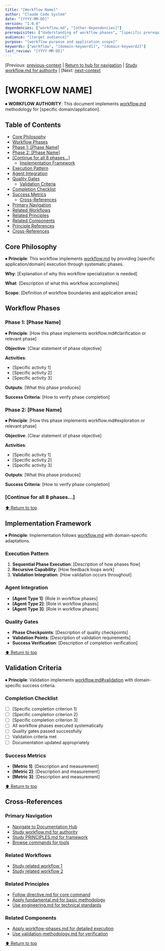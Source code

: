 ```yaml
---
title: "[Workflow Name]"
author: "Claude Code System"
date: "[YYYY-MM-DD]"
version: "1.0.0"
dependencies: ["workflow.md", "[other-dependencies]"]
prerequisites: ["Understanding of workflow phases", "[specific prerequisites]"]
audience: "[target audience]"
purpose: "[workflow purpose and application scope]"
keywords: ["workflow", "[domain-keyword1]", "[domain-keyword2]"]
last_review: "[YYYY-MM-DD]"
---
```


[Previous: [previous-context](previous-link.md) | [Return to hub for navigation](../index.md) | [Study workflow.md for authority](../principles/workflow.md) | [Next: [next-context](next-link.md)

# [WORKFLOW NAME]

⏺ **WORKFLOW AUTHORITY**: This document implements [workflow.md](../principles/workflow.md) methodology for [specific domain/application].

## Table of Contents
  - [Core Philosophy](#core-philosophy)
  - [Workflow Phases](#workflow-phases)
- [Phase 1: [Phase Name]](#phase-1-phase-name-)
- [Phase 2: [Phase Name]](#phase-2-phase-name-)
- [[Continue for all 8 phases...]](#-continue-for-all-8-phases-)
  - [Implementation Framework](#implementation-framework)
- [Execution Pattern](#execution-pattern)
- [Agent Integration](#agent-integration)
- [Quality Gates](#quality-gates)
  - [Validation Criteria](#validation-criteria)
- [Completion Checklist](#completion-checklist)
- [Success Metrics](#success-metrics)
  - [Cross-References](#cross-references)
- [Primary Navigation](#primary-navigation)
- [Related Workflows](#related-workflows)
- [Related Principles](#related-principles)
- [Related Components](#related-components)
- [Principle References](#principle-references)
- [Cross-References](#cross-references)

## Core Philosophy

⏺ **Principle**: This workflow implements [workflow.md](../principles/workflow.md) by providing [specific application/domain] execution through systematic phases.

**Why**: [Explanation of why this workflow specialization is needed]

**What**: [Description of what this workflow accomplishes]

**Scope**: [Definition of workflow boundaries and application areas]

## Workflow Phases

### Phase 1: [Phase Name]
⏺ **Principle**: [How this phase implements workflow.md#clarification or relevant phase]

**Objective**: [Clear statement of phase objective]

**Activities**:
- [Specific activity 1]
- [Specific activity 2]
- [Specific activity 3]

**Outputs**: [What this phase produces]

**Success Criteria**: [How to verify phase completion]

### Phase 2: [Phase Name]
⏺ **Principle**: [How this phase implements workflow.md#exploration or relevant phase]

**Objective**: [Clear statement of phase objective]

**Activities**:
- [Specific activity 1]
- [Specific activity 2]
- [Specific activity 3]

**Outputs**: [What this phase produces]

**Success Criteria**: [How to verify phase completion]

### [Continue for all 8 phases...]

[⬆ Return to top](#workflow-name)

## Implementation Framework

⏺ **Principle**: Implementation follows [workflow.md](../principles/workflow.md) with domain-specific adaptations.

### Execution Pattern
1. **Sequential Phase Execution**: [Description of how phases flow]
2. **Recursive Capability**: [How feedback loops work]
3. **Validation Integration**: [How validation occurs throughout]

### Agent Integration
- **[Agent Type 1]**: [Role in workflow phases]
- **[Agent Type 2]**: [Role in workflow phases]
- **[Agent Type 3]**: [Role in workflow phases]

### Quality Gates
- **Phase Checkpoints**: [Description of quality checkpoints]
- **Validation Points**: [Description of validation requirements]
- **Success Verification**: [Description of completion verification]

[⬆ Return to top](#workflow-name)

## Validation Criteria

⏺ **Principle**: Validation implements [workflow.md#validation](../principles/workflow.md#8-validation) with domain-specific success criteria.

### Completion Checklist
- [ ] [Specific completion criterion 1]
- [ ] [Specific completion criterion 2]
- [ ] [Specific completion criterion 3]
- [ ] All workflow phases executed systematically
- [ ] Quality gates passed successfully
- [ ] Validation criteria met
- [ ] Documentation updated appropriately

### Success Metrics
- **[Metric 1]**: [Description and measurement]
- **[Metric 2]**: [Description and measurement]
- **[Metric 3]**: [Description and measurement]

[⬆ Return to top](#workflow-name)

## Cross-References

### Primary Navigation
- [Navigate to Documentation Hub](../index.md)
- [Study workflow.md for authority](../principles/workflow.md)
- [Study PRINCIPLES.md for framework](principles/PRINCIPLES.md)
- [Browse commands for tools](../../commands/index.md)

### Related Workflows
- [Study related workflow 1](related-workflow-1.md)
- [Study related workflow 2](related-workflow-2.md)

### Related Principles
- [Follow directive.md for core command](../principles/directive.md)
- [Apply fundamental.md for basic methodology](../principles/fundamental.md)
- [Use engineering.md for technical standards](../principles/engineering.md)

### Related Components
- [Apply workflow-phases.md for detailed execution](../templates/templates/components/workflow-phases.md)
- [Use validation-methodology.md for verification](../principles/validation.md#validation-methodology)

[⬆ Return to top](#workflow-name)